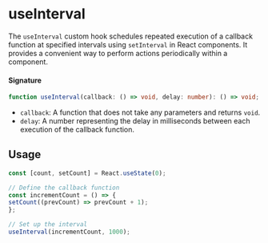 # useInterval
The `useInterval` custom hook schedules repeated execution of a callback function at specified intervals using `setInterval` in React components. It provides a convenient way to perform actions periodically within a component.

#### Signature

```typescript
function useInterval(callback: () => void, delay: number): () => void;
```
- `callback`: A function that does not take any parameters and returns `void`.
- `delay`: A number representing the delay in milliseconds between each execution of the callback function.

## Usage

```typescript
const [count, setCount] = React.useState(0);

// Define the callback function
const incrementCount = () => {
setCount((prevCount) => prevCount + 1);
};

// Set up the interval
useInterval(incrementCount, 1000);
```